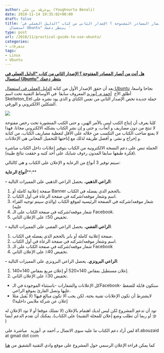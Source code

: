 ```yaml
---
author: يوغرطة بن علي (Youghourta Benali)
date: 2010-11-14 19:35:02+00:00
draft: false
title: 'هل أنت من أنصار المصادر المفتوحة ؟ الإصدار الثاني من كتاب "الدليل العملي في
  استعمال Ubuntu" ينتظر دعمك '
type: post
url: /2010/11/practical-guide-to-use-ubuntu/
categories:
- متفرقات
tags:
- Linux
- Ubuntu
---
```


**[هل أنت من أنصار المصادر المفتوحة ؟ الإصدار الثاني من كتاب "الدليل العملي في استعمال Ubuntu" ينتظر دعمك](https://www.it-scoop.com/2010/11/practical-guide-to-use-ubuntu)**




بعد أن حقق الإصدار الأول من كتابه [الدليل العملي في استعمال Ubuntu](http://www.scribd.com/doc/21870809/practical-guide-to-use-ubuntu-linux-%D8%A7%D9%84%D8%AF%D9%84%D9%8A%D9%84-%D8%A7%D9%84%D8%B9%D9%85%D9%84%D9%89-%D9%81%D9%89-%D8%A7%D8%B3%D8%AA%D8%AE%D8%AF%D8%A7%D9%85-%D9%8A%D8%A8%D9%86%D8%AA%D9%88) نجاحا واسعا، أطلق الأخ  [أحمد م. أبوزيد](http://twitter.com/AhmedAbouZaid) المعروف سابقا  في الأوساط التقنية تحت اسم Skelteton_Eel حملة جديدة تخص الإصدار الثاني من نفس الكتاي و الذي يود نشره على الشكلين الالكتروني و الورقي.




[![](http://i524.photobucket.com/albums/cc322/Skeleton_Eel/upg2e/bagde_20.png)
](https://www.it-scoop.com/2010/11/practical-guide-to-use-ubuntu/)


كلنا يعرف أن إنتاج الكتب ليس بالأمر الهين، و حتى الكتب المنشورة تحت رخص مفتوحة لا تنتج من دون مصاريف و أتعاب، و حتى و إن نشر الكتاب بشكله الالكتروني مجانا، فهذا لا يمنع صاحب الكتاب من التكسب من خلاله على الأقل لتغطية مصاريف الكتاب، من كتابة و إخراج و نشر، و أفضل طريقة لذلك مع إتاحتها للتحميل المجاني هي الإعلانات.

الحملة تنص على دعم النسخة الالكترونية من الكتاب بتوفير إعلانات داخل الكتاب مباشرة (فكرة طبقها سابقا المدون رءوف شبايك على أحد كتبه و حققت نتائج طيبة).

سيتم توفير 3 أنواع من الرعاية و الإعلان على الكتاب و هي كالتالي:

**أنواع الرعاية****:**

**- الراعي الذهبي.**
يحصل الراعي الذهبي على المميزات التالية:
1. صفحة إعلانية كاملة أو Banner بالحجم الذي يفضله في الكتاب.
2. اسم وشعار موقعه/شركته في صفحة الرعاة في أول الكتاب.
3. شعار موقعه/شركته في الصفحة الرئيسية لموقع الكتاب (والذي سيتم توجيه القراء عليه)
4. شعار موقعه/شركته في صفحة الكتاب على الـ Facebook.
5. تخفيض 50٪ على الإعلان الثاني.

**- الراعي الفضي.**
يحصل الراعي الفضي على المميزات التالية:
1. صفحة إعلانية كاملة أو بانر بالحجم الذي يفضله في الكتاب.
2. اسم وشعار موقعه/شركته في صفحة الرعاة في أول الكتاب.
3. شعار موقعه/شركته في صفحة الكتاب على الـ Facebook
4. تخفيض 40٪ على الإعلان الثاني.

**- الراعي البرونزي.**
يحصل الراعي البرونزي على المميزات التالية:
1. إعلان مستطيل بمقاس 140×520 أو إعلان مربع بمقاس 140×140.
2. تخفيض 30٪ على الإعلان الثاني.

* كل الإعلانات والشعارات -باستثناء الموجودة في الـFacebook- ستكون قابلة للضغط عليها وتصل القارئ بموقع الراعي.
* لايشترط أن تكون الإعلانات تقنية بحتة، لكن يجب ألا تكون مبالغ فيها! (لا يُقبل مثلا إعلان عن شركة ملابس داخلية!)



تود أن تدعم المشروع لكن ليس لديك اهتمام بالإعلان (لا تمتلك موقعا أو لا تود الإعلان له على الكتاب)، يمكنك أن تقدم الدعم أيضا (أو ربما أن تطلب وضع إعلان للمجلة التقنية :p )

لمن أراد دعم الكتاب ما عليه سوى الاتصال بـ أحمد م. أبوزيد   مباشرة على a1.abouzaid at gmail dot com

كما يمكن قراءة الإعلان الرسمي حول المشروع على موقع وادي التقنية الشقيق من [هنا](http://www.itwadi.com/node/1487)
